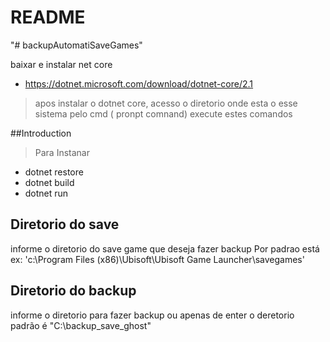 # README #
"# backupAutomatiSaveGames" 

baixar e instalar net core 
* https://dotnet.microsoft.com/download/dotnet-core/2.1

> apos instalar o dotnet core, acesso o diretorio onde esta o esse sistema pelo cmd ( pronpt comnand)
> execute estes comandos

##Introduction

> Para Instanar 
* dotnet restore
* dotnet build
* dotnet run

## Diretorio do save
informe o diretorio do save game que deseja fazer backup
Por padrao está ex: 'c:\\Program Files (x86)\\Ubisoft\\Ubisoft Game Launcher\\savegames'
## Diretorio do backup
informe o diretorio para fazer backup ou apenas de enter o deretorio padrão é "C:\\backup_save_ghost"